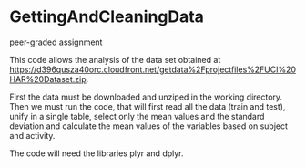 # GettingAndCleaningData
peer-graded assignment

This code allows the analysis of the data set obtained at https://d396qusza40orc.cloudfront.net/getdata%2Fprojectfiles%2FUCI%20HAR%20Dataset.zip.

First the data must be downloaded and unziped in the working directory. Then we must run the code, that will first read all the data (train and test), unify in a single table, select only the mean values and the standard deviation and calculate the mean values of the variables based on subject and activity.

The code will need the libraries plyr and dplyr. 
